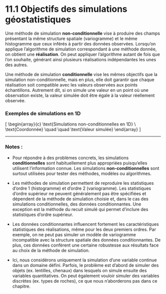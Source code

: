 # 11.1 Objectifs des simulations géostatistiques

Une méthode de simulation **non-conditionnelle** vise à produire des champs présentant la même structure spatiale (variogramme) et le même histogramme que ceux inférés à partir des données observées. Lorsqu’on applique l’algorithme de simulation correspondant à une méthode donnée, on obtient une **réalisation**. On peut appliquer l’algorithme autant de fois que l’on souhaite, générant ainsi plusieurs réalisations indépendantes les unes des autres.

Une méthode de simulation **conditionnelle** vise les mêmes objectifs que la simulation non-conditionnelle, mais en plus, elle doit garantir que chaque réalisation soit compatible avec les valeurs observées aux points échantillons. Autrement dit, si on simule une valeur en un point où une observation existe, la valeur simulée doit être égale à la valeur réellement observée.

### Exemples de simulations en 1D

\[
\begin{array}{c}
\text{Simulations non-conditionnelles en 1D} \\
\text{Coordonnée} \quad \quad \text{Valeur simulée}
\end{array}
\]

---

### Notes :

- Pour répondre à des problèmes concrets, les simulations **conditionnelles** sont habituellement plus appropriées puisqu’elles utilisent l’information connue. Les simulations **non-conditionnelles** sont surtout utilisées pour tester des méthodes, modèles ou algorithmes.

- Les méthodes de simulation permettent de reproduire les statistiques d’ordre 1 (histogramme) et d’ordre 2 (variogramme). Les statistiques d’ordre supérieur ne peuvent généralement pas être spécifiées et dépendent de la méthode de simulation choisie et, dans le cas des simulations conditionnelles, des données conditionnantes. Une exception est la méthode du recuit simulé qui permet d’inclure des statistiques d’ordre supérieur.

- Les données conditionnantes influencent fortement les caractéristiques statistiques des réalisations, même pour les deux premiers ordres. Par exemple, on ne peut pas simuler un modèle de variogramme incompatible avec la structure spatiale des données conditionnantes. De plus, ces données confèrent une certaine robustesse aux résultats face au choix de la méthode de simulation.

- Ici, nous considérons uniquement la simulation d’une variable continue dans un domaine défini. Parfois, le problème est d’abord de simuler des objets (ex. lentilles, chenaux) dans lesquels on simule ensuite des variables quantitatives. On peut également vouloir simuler des variables discrètes (ex. types de roches), ce que nous n’aborderons pas dans ce chapitre.
